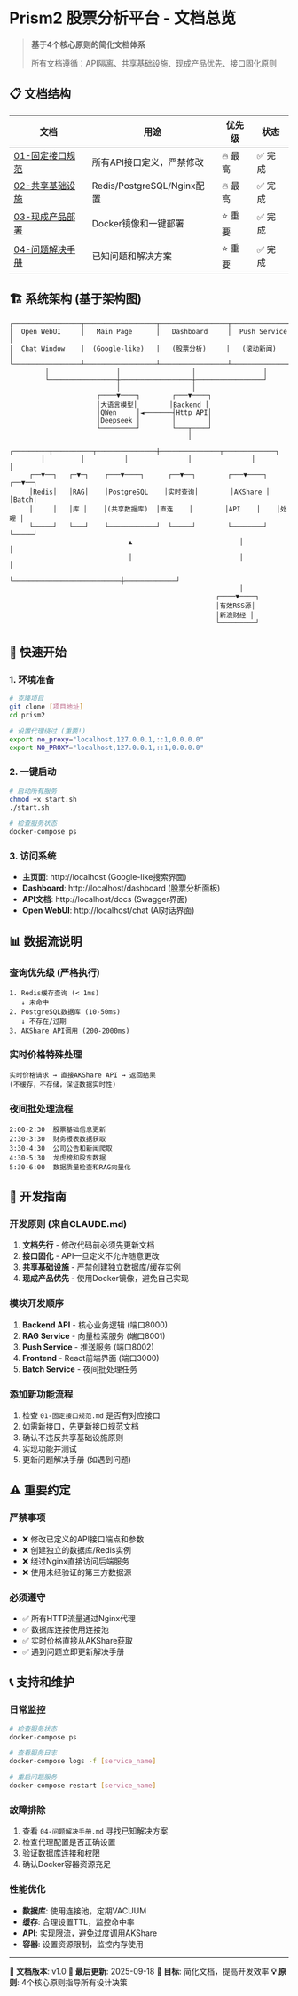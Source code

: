 # Prism2 股票分析平台 - 文档总览

> **基于4个核心原则的简化文档体系**
>
> 所有文档遵循：API隔离、共享基础设施、现成产品优先、接口固化原则

## 📋 文档结构

| 文档 | 用途 | 优先级 | 状态 |
|------|------|---------|------|
| [01-固定接口规范](./01-固定接口规范.md) | 所有API接口定义，严禁修改 | 🔥 最高 | ✅ 完成 |
| [02-共享基础设施](./02-共享基础设施.md) | Redis/PostgreSQL/Nginx配置 | 🔥 最高 | ✅ 完成 |
| [03-现成产品部署](./03-现成产品部署.md) | Docker镜像和一键部署 | ⭐ 重要 | ✅ 完成 |
| [04-问题解决手册](./04-问题解决手册.md) | 已知问题和解决方案 | ⭐ 重要 | ✅ 完成 |

## 🏗️ 系统架构 (基于架构图)

```
┌─────────────────┬──────────────────┬─────────────────┬─────────────────┐
│  Open WebUI     │   Main Page      │   Dashboard     │  Push Service   │
│  Chat Window    │  (Google-like)   │   (股票分析)     │   (滚动新闻)     │
└─────────────────┴──────────────────┴─────────────────┴─────────────────┘
         │                 │                  │                 │
         └─────────────────┼──────────────────┼─────────────────┘
                           │                  │
                      ┌────▼────┐        ┌───▼────┐
                      │大语言模型│        │Backend │
                      │QWen     │◄───────┤Http API│
                      │Deepseek │        │        │
                      └─────────┘        └───┬────┘
                                             │
        ┌─────────┬──────────┬───────────────┼───────────────┬─────────────┐
        │         │          │               │               │             │
     ┌──▼──┐   ┌─▼─┐    ┌───▼────┐      ┌──▼──┐        ┌───▼────┐    ┌──▼──┐
     │Redis│   │RAG│    │PostgreSQL    │实时查询│        │AKShare │    │Batch│
     │     │   │库 │    │(共享数据库)  │直连    │        │API    │    │处理 │
     └─────┘   └───┘    └────────────┘  └─────┘        └────────┘    └─────┘
                              ▲                           │             │
                              │                           │             │
                              └───────────────────────────┼─────────────┘
                                                          │
                                                    ┌────▼────┐
                                                    │有效RSS源│
                                                    │新浪财经 │
                                                    └─────────┘
```

## 🚀 快速开始

### 1. 环境准备
```bash
# 克隆项目
git clone [项目地址]
cd prism2

# 设置代理绕过 (重要!)
export no_proxy="localhost,127.0.0.1,::1,0.0.0.0"
export NO_PROXY="localhost,127.0.0.1,::1,0.0.0.0"
```

### 2. 一键启动
```bash
# 启动所有服务
chmod +x start.sh
./start.sh

# 检查服务状态
docker-compose ps
```

### 3. 访问系统
- **主页面**: http://localhost (Google-like搜索界面)
- **Dashboard**: http://localhost/dashboard (股票分析面板)
- **API文档**: http://localhost/docs (Swagger界面)
- **Open WebUI**: http://localhost/chat (AI对话界面)

## 📊 数据流说明

### 查询优先级 (严格执行)
```
1. Redis缓存查询 (< 1ms)
   ↓ 未命中
2. PostgreSQL数据库 (10-50ms)
   ↓ 不存在/过期
3. AKShare API调用 (200-2000ms)
```

### 实时价格特殊处理
```
实时价格请求 → 直接AKShare API → 返回结果
(不缓存，不存储，保证数据实时性)
```

### 夜间批处理流程
```
2:00-2:30  股票基础信息更新
2:30-3:30  财务报表数据获取
3:30-4:30  公司公告和新闻爬取
4:30-5:30  龙虎榜和股东数据
5:30-6:00  数据质量检查和RAG向量化
```

## 🔧 开发指南

### 开发原则 (来自CLAUDE.md)
1. **文档先行** - 修改代码前必须先更新文档
2. **接口固化** - API一旦定义不允许随意更改
3. **共享基础设施** - 严禁创建独立数据库/缓存实例
4. **现成产品优先** - 使用Docker镜像，避免自己实现

### 模块开发顺序
1. **Backend API** - 核心业务逻辑 (端口8000)
2. **RAG Service** - 向量检索服务 (端口8001)
3. **Push Service** - 推送服务 (端口8002)
4. **Frontend** - React前端界面 (端口3000)
5. **Batch Service** - 夜间批处理任务

### 添加新功能流程
1. 检查 `01-固定接口规范.md` 是否有对应接口
2. 如需新接口，先更新接口规范文档
3. 确认不违反共享基础设施原则
4. 实现功能并测试
5. 更新问题解决手册 (如遇到问题)

## ⚠️ 重要约定

### 严禁事项
- ❌ 修改已定义的API接口端点和参数
- ❌ 创建独立的数据库/Redis实例
- ❌ 绕过Nginx直接访问后端服务
- ❌ 使用未经验证的第三方数据源

### 必须遵守
- ✅ 所有HTTP流量通过Nginx代理
- ✅ 数据库连接使用连接池
- ✅ 实时价格直接从AKShare获取
- ✅ 遇到问题立即更新解决手册

## 📞 支持和维护

### 日常监控
```bash
# 检查服务状态
docker-compose ps

# 查看服务日志
docker-compose logs -f [service_name]

# 重启问题服务
docker-compose restart [service_name]
```

### 故障排除
1. 查看 `04-问题解决手册.md` 寻找已知解决方案
2. 检查代理配置是否正确设置
3. 验证数据库连接和权限
4. 确认Docker容器资源充足

### 性能优化
- **数据库**: 使用连接池，定期VACUUM
- **缓存**: 合理设置TTL，监控命中率
- **API**: 实现限流，避免过度调用AKShare
- **容器**: 设置资源限制，监控内存使用

---

**📅 文档版本**: v1.0
**🔄 最后更新**: 2025-09-18
**🎯 目标**: 简化文档，提高开发效率
**💡 原则**: 4个核心原则指导所有设计决策